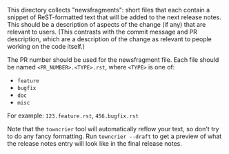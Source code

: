 This directory collects "newsfragments": short files that each contain
a snippet of ReST-formatted text that will be added to the next
release notes. This should be a description of aspects of the change
(if any) that are relevant to users. (This contrasts with the
commit message and PR description, which are a description of the change as
relevant to people working on the code itself.)

The PR number should be used for the newsfragment file. Each file should be 
named `<PR_NUMBER>.<TYPE>.rst`, where `<TYPE>` is one of:

* `feature`
* `bugfix`
* `doc`
* `misc`

For example: `123.feature.rst`, `456.bugfix.rst`

Note that the `towncrier` tool will automatically
reflow your text, so don't try to do any fancy formatting. Run
`towncrier --draft` to get a preview of what the release notes entry
will look like in the final release notes.
